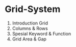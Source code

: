 # Grid-System
1. Introduction Grid
2. Columns & Rows
3. Spesial Keyword & Function
4. Grid Area & Gap
